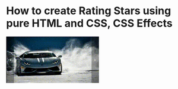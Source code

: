 # How to create Rating Stars using pure HTML and CSS, CSS Effects

<img src="../../img/slider_1.gif" alt="css slider" />